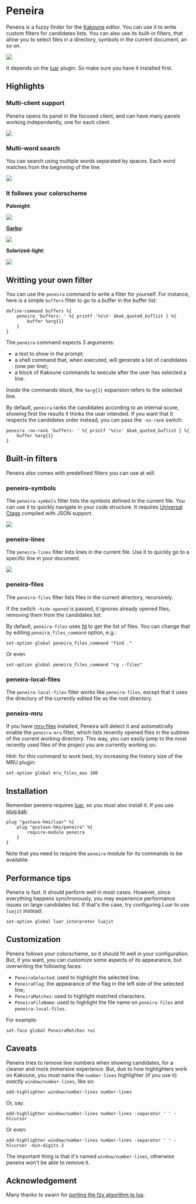 # Peneira

Peneira is a fuzzy finder for the [Kakoune](https://kakoune.org) editor. You can
use it to write custom filters for candidates lists. You can also use its built-in
filters, that allow you to select files in a directory, symbols in the
current document, an so on.

![](assets/peneira-files.gif)

It depends on the [luar](https://github.com/gustavo-hms/luar) plugin. So make
sure you have it installed first.

## Highlights

### Multi-client support

Peneira opens its panel in the focused client, and can have many panels working
independently, one for each client.

![](assets/multiclient.png)

### Multi-word search

You can search using multiple words separated by spaces. Each word matches from
the beginning of the line.

![](assets/multiword.png)

### It follows your colorscheme

**Palenight**:

![](assets/palenight.png)

**[Garbo](https://github.com/gustavo-hms/garbo)**:

![](assets/garbo.png)

**Solarized-light**:

![](assets/solarized-light.png)

## Writting your own filter

You can use the `peneira` command to write a filter for yourself. For instance,
here is a simple `buffers` filter to go to a buffer in the buffer list:

```kak
define-command buffers %{
    peneira 'buffers: ' %{ printf '%s\n' $kak_quoted_buflist } %{
        buffer %arg{1}
    }
}
```

The `peneira` command expects 3 arguments:

* a text to show in the prompt;
* a shell command that, when executed, will generate a list of candidates (one
  per line);
* a block of Kakoune commands to execute after the user has selected a line.

Inside the commands block, the `%arg{1}` expansion refers to the selected line.

By default, `peneira` ranks the candidates according to an internal score,
showing first the results it thinks the user intended. If you want that it respects
the candidates order instead, you can pass the `-no-rank` switch:

```kak
peneira -no-rank 'buffers: ' %{ printf '%s\n' $kak_quoted_buflist } %{
    buffer %arg{1}
}
```

## Built-in filters

Peneira also comes with predefined filters you can use at will.

### peneira-symbols

The `peneira-symbols` filter lists the symbols defined in the current file. You
can use it to quickly navigate in your code structure. It requires [Universal
Ctags](https://ctags.io) compiled with JSON support.

![](assets/peneira-symbols.gif)

### peneira-lines

The `peneira-lines` filter lists lines in the current file. Use it to quickly go
to a specific line in your document.

![](assets/peneira-lines.gif)

### peneira-files

The `peneira-files` filter lists files in the current directory, recursively.

If the switch `-hide-opened` is passed, it ignores already opened files,
removing them from the candidates list.

By default, `peneira-files` uses [fd](https://github.com/sharkdp/fd) to get the list of files. You can change
that by editing `peneira_files_command` option, e.g.:

```kak
set-option global peneira_files_command "find ."
```

Or even

```kak
set-option global peneira_files_command "rg --files"
```

### peneira-local-files

The `peneira-local-files` filter works like `peneira-files`, except that it uses
the directory of the currently edited file as the root directory.


### peneira-mru

If you have [mru-files](https://gitlab.com/kstr0k/mru-files.kak) installed,
Peneira will detect it and automatically enable the `peneira-mru` filter, which
lists recently opened files in the subtree of the current working directory.
This way, you can easily jump to the most recently used files of the project you
are currently working on.

Hint: for this command to work best, try increasing the history size of the MRU plugin:

```kak
set-option global mru_files_max 100
```

## Installation

Remember peneira requires [luar](https://github.com/gustavo-hms/luar), so you must also install it. If you use
[plug.kak](https://github.com/andreyorst/plug.kak):

```kak
plug "gustavo-hms/luar" %{
    plug "gustavo-hms/peneira" %{
        require-module peneira
    }
}
```

Note that you need to require the `peneira` module for its commands to be
available.

## Performance tips

Peneira is fast. It should perform well in most cases. However, since everything
happens synchronously, you may experience performance issues on large candidates
list. If that's the case, try configuring Luar to use `luajit` instead:

```kak
set-option global luar_interpreter luajit
```

## Customization

Peneira follows your colorscheme, so it should fit well in your configuration.
But, if you want, you can customize some aspects of its appearance, but
overwriting the following faces:

* `PeneiraSelected`: used to highlight the selected line;
* `PeneiraFlag`: the appearance of the flag in the left side of the selected line;
* `PeneiraMatches`: used to highlight matched characters.
* `PeneiraFileName`: used to highlight the file name on `peneira-files` and `peneira-local-files`.

For example:

```kak
set-face global PeneiraMatches +ui
```

## Caveats

Peneira tries to remove line numbers when showing candidates, for a cleaner and
more immersive experience. But, due to how highlighters work on Kakoune, you must
name the `number-lines` highlighter (if you use it) _exactly_
`window/number-lines`, like so:

```kak
add-highlighter window/number-lines number-lines
```

Or, say:

```kak
add-highlighter window/number-lines number-lines -separator ' ' -hlcursor
```

Or even:

```kak
add-highlighter window/number-lines number-lines -separator ' ' -hlcursor -min-digits 3
```

The important thing is that it's named `window/number-lines`, otherwise peneira
won't be able to remove it.

## Acknowledgement

Many thanks to swarn for [porting the fzy algorithm to lua](https://github.com/swarn/fzy-lua).
